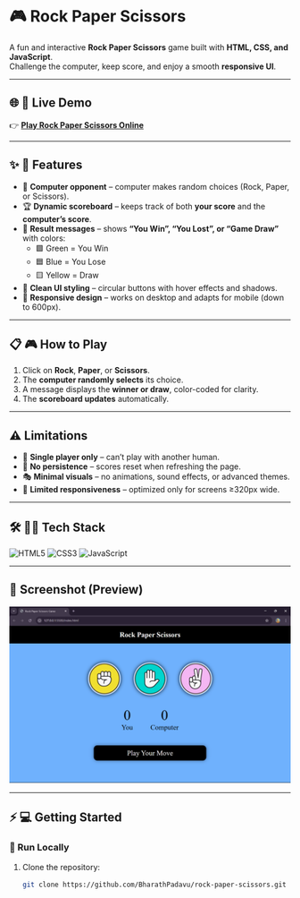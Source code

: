 # 🎮 Rock Paper Scissors  

A fun and interactive **Rock Paper Scissors** game built with **HTML, CSS, and JavaScript**.  
Challenge the computer, keep score, and enjoy a smooth **responsive UI**.  

---

## 🌐 🚀 Live Demo  

👉 [**Play Rock Paper Scissors Online**](https://BharathPadavu.github.io/rock-paper-scissors/)  

---

## ✨ 🎯 Features  
- 🤖 **Computer opponent** – computer makes random choices (Rock, Paper, or Scissors).  
- 🏆 **Dynamic scoreboard** – keeps track of both **your score** and the **computer’s score**.  
- 📢 **Result messages** – shows **“You Win”, “You Lost”, or “Game Draw”** with colors:  
  - 🟩 Green = You Win  
  - 🟦 Blue = You Lose  
  - 🟨 Yellow = Draw  
- 🎨 **Clean UI styling** – circular buttons with hover effects and shadows.  
- 📱 **Responsive design** – works on desktop and adapts for mobile (down to 600px).  

---

## 📋 🎮 How to Play  
1. Click on **Rock**, **Paper**, or **Scissors**.  
2. The **computer randomly selects** its choice.  
3. A message displays the **winner or draw**, color-coded for clarity.  
4. The **scoreboard updates** automatically.  

---

## ⚠️ Limitations  
- 🧍 **Single player only** – can’t play with another human.  
- 🔄 **No persistence** – scores reset when refreshing the page.  
- 🎭 **Minimal visuals** – no animations, sound effects, or advanced themes.  
- 📏 **Limited responsiveness** – optimized only for screens ≥320px wide.  

---

## 🛠 🧑‍💻 Tech Stack  
![HTML5](https://img.shields.io/badge/HTML5-E34F26?logo=html5&logoColor=white&style=for-the-badge)
![CSS3](https://img.shields.io/badge/CSS3-1572B6?logo=css3&logoColor=white&style=for-the-badge)
![JavaScript](https://img.shields.io/badge/JavaScript-F7DF1E?logo=javascript&logoColor=black&style=for-the-badge)

---

## 📸 Screenshot (Preview)  

![Rock Paper Scissors Gameplay](Screenshots/screenshot-start.png)  

---

## ⚡ 💻 Getting Started  

### 🔹 Run Locally  
1. Clone the repository:  
   ```bash
   git clone https://github.com/BharathPadavu/rock-paper-scissors.git